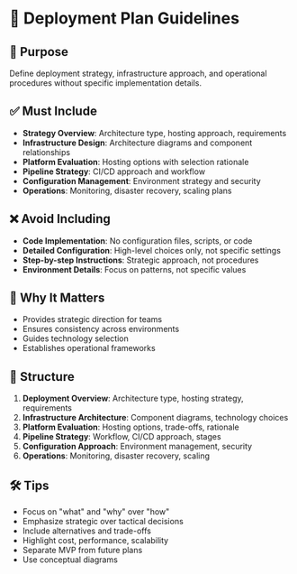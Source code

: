 # 📘 Deployment Plan Guidelines 

## 🧭 Purpose
Define deployment strategy, infrastructure approach, and operational procedures without specific implementation details.

## ✅ Must Include
- **Strategy Overview**: Architecture type, hosting approach, requirements
- **Infrastructure Design**: Architecture diagrams and component relationships
- **Platform Evaluation**: Hosting options with selection rationale
- **Pipeline Strategy**: CI/CD approach and workflow
- **Configuration Management**: Environment strategy and security
- **Operations**: Monitoring, disaster recovery, scaling plans

## ❌ Avoid Including
- **Code Implementation**: No configuration files, scripts, or code
- **Detailed Configuration**: High-level choices only, not specific settings
- **Step-by-step Instructions**: Strategic approach, not procedures
- **Environment Details**: Focus on patterns, not specific values

## 🤔 Why It Matters
- Provides strategic direction for teams
- Ensures consistency across environments
- Guides technology selection
- Establishes operational frameworks

## 📐 Structure
1. **Deployment Overview**: Architecture type, hosting strategy, requirements
2. **Infrastructure Architecture**: Component diagrams, technology choices
3. **Platform Evaluation**: Hosting options, trade-offs, rationale
4. **Pipeline Strategy**: Workflow, CI/CD approach, stages
5. **Configuration Approach**: Environment management, security
6. **Operations**: Monitoring, disaster recovery, scaling

## 🛠 Tips
- Focus on "what" and "why" over "how"
- Emphasize strategic over tactical decisions
- Include alternatives and trade-offs
- Highlight cost, performance, scalability
- Separate MVP from future plans
- Use conceptual diagrams
